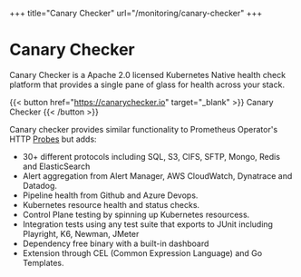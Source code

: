 +++
title="Canary Checker"
url="/monitoring/canary-checker"
+++

# Canary Checker

Canary Checker is a Apache 2.0 licensed  Kubernetes Native health check platform that provides a single pane of glass for health across your stack.

{{< button href="https://canarychecker.io" target="_blank" >}}
Canary Checker
{{< /button >}}


Canary checker provides similar functionality to Prometheus Operator's HTTP [Probes](https://prometheus-operator.dev/docs/operator/api/#monitoring.coreos.com/v1.Probe) but adds:

- 30+ different protocols including SQL, S3, CIFS, SFTP, Mongo, Redis and ElasticSearch
- Alert aggregation from Alert Manager, AWS CloudWatch, Dynatrace and Datadog.
- Pipeline health from Github and Azure Devops.
- Kubernetes resource health and status checks.
- Control Plane testing by spinning up Kubernetes resourcess.
- Integration tests using any test suite that exports to JUnit including Playright, K6, Newman, JMeter
- Dependency free binary with a built-in dashboard
- Extension through CEL (Common Expression Language) and Go Templates.
